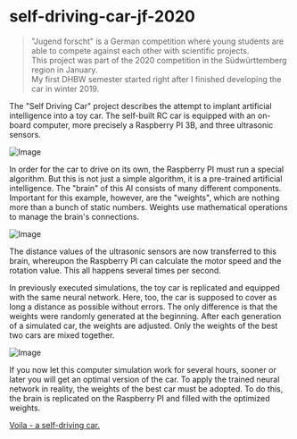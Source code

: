 # self-driving-car-jf-2020
> "Jugend forscht" is a German competition where young students are able to compete against each other with scientific projects.  
> This project was part of the 2020 competition in the Südwürttemberg region in January.  
> My first DHBW semester started right after I finished developing the car in winter 2019.

The "Self Driving Car" project describes the attempt to implant artificial intelligence into a toy car. The self-built RC car is equipped with an on-board computer, more precisely a Raspberry PI 3B, and three ultrasonic sensors.  

![Image](https://i.imgur.com/HFbsTnD.png "Toy car")
  
In order for the car to drive on its own, the Raspberry PI must run a special algorithm. But this is not just a simple algorithm, it is a pre-trained artificial intelligence. The "brain" of this AI consists of many different components. Important for this example, however, are the "weights", which are nothing more than a bunch of static numbers. Weights use mathematical operations to manage the brain's connections.

![Image](https://i.imgur.com/mpqsJYs.png "Toy car")
  
The distance values of the ultrasonic sensors are now transferred to this brain, whereupon the Raspberry PI can calculate the motor speed and the rotation value. This all happens several times per second.  
  
In previously executed simulations, the toy car is replicated and equipped with the same neural network. Here, too, the car is supposed to cover as long a distance as possible without errors. The only difference is that the weights were randomly generated at the beginning. After each generation of a simulated car, the weights are adjusted. Only the weights of the best two cars are mixed together.  

![Image](https://i.imgur.com/V6I849D.png "Toy car")
  
If you now let this computer simulation work for several hours, sooner or later you will get an optimal version of the car. To apply the trained neural network in reality, the weights of the best car must be adopted. To do this, the brain is replicated on the Raspberry PI and filled with the optimized weights. 
  
[Voila - a self-driving car.](https://www.ravensburg.dhbw.de/dhbw-ravensburg/aktuelles/detail/2020/2/voila-ein-selbstfahrendes-auto-platz-2-fuer-tim-bader-bei-jugend-forscht)

